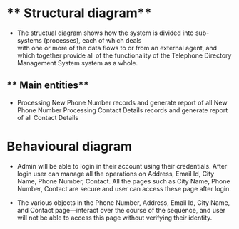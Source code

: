# ** Structural diagram**


* The structual diagram shows how the system is divided into sub-systems (processes), each of which deals  
  with one or more of the data flows to or from an external agent, and which together provide all of the functionality of the Telephone Directory Management System system as a whole.

## ** Main entities**

* Processing New Phone Number records and generate report of all New Phone Number Processing Contact Details records and generate report of all Contact Details 
 
# **Behavioural diagram**


* Admin will be able to login in their account using their credentials. After login user can manage all the operations on Address, Email Id, City Name, Phone Number, Contact. All the pages such as City Name, Phone Number, Contact are secure and user can access these page after login. 

* The various objects in the Phone Number, Address, Email Id, City Name, and Contact page—interact over the course of the sequence, and user will not be able to access this page without verifying their identity.
